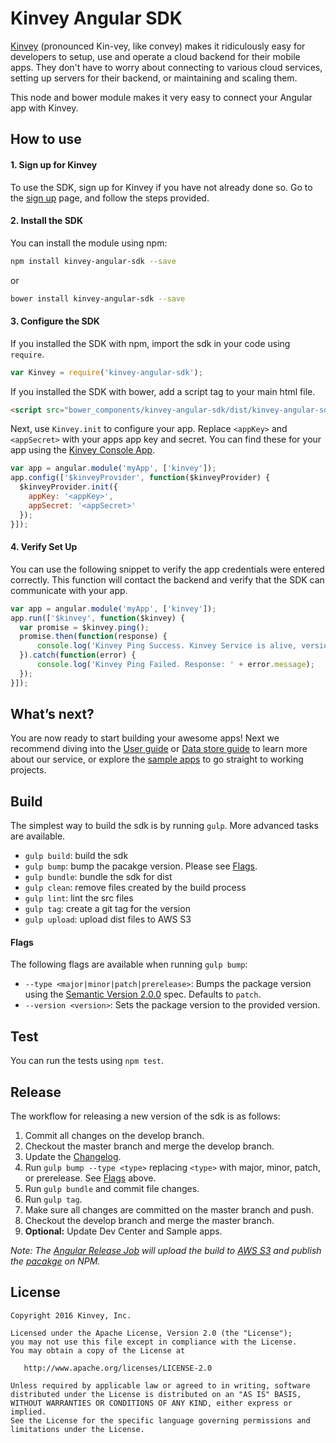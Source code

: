 # Kinvey Angular SDK
[Kinvey](http://www.kinvey.com) (pronounced Kin-vey, like convey) makes it ridiculously easy for developers to setup, use and operate a cloud backend for their mobile apps. They don't have to worry about connecting to various cloud services, setting up servers for their backend, or maintaining and scaling them.

This node and bower module makes it very easy to connect your Angular app with Kinvey.

## How to use

#### 1. Sign up for Kinvey
To use the SDK, sign up for Kinvey if you have not already done so. Go to the [sign up](https://console.kinvey.com/#signup) page, and follow the steps provided.

#### 2. Install the SDK
You can install the module using npm:

```bash
npm install kinvey-angular-sdk --save
```

or

```bash
bower install kinvey-angular-sdk --save
```

#### 3. Configure the SDK
If you installed the SDK with npm, import the sdk in your code using `require`.

```javascript
var Kinvey = require('kinvey-angular-sdk');
```

If you installed the SDK with bower, add a script tag to your main html file.

```html
<script src="bower_components/kinvey-angular-sdk/dist/kinvey-angular-sdk.min.js"></script>
```

Next, use `Kinvey.init` to configure your app. Replace `<appKey>` and `<appSecret>` with your apps app key and secret. You can find these for your app using the [Kinvey Console App](https://console.kinvey.com).

```javascript
var app = angular.module('myApp', ['kinvey']);
app.config(['$kinveyProvider', function($kinveyProvider) {
  $kinveyProvider.init({
    appKey: '<appKey>',
    appSecret: '<appSecret>'
  });
}]);
```

#### 4. Verify Set Up
You can use the following snippet to verify the app credentials were entered correctly. This function will contact the backend and verify that the SDK can communicate with your app.

```javascript
var app = angular.module('myApp', ['kinvey']);
app.run(['$kinvey', function($kinvey) {
  var promise = $kinvey.ping();
  promise.then(function(response) {
      console.log('Kinvey Ping Success. Kinvey Service is alive, version: ' + response.version + ', response: ' + response.kinvey);
  }).catch(function(error) {
      console.log('Kinvey Ping Failed. Response: ' + error.message);
  });
}]);
```

## What’s next?
You are now ready to start building your awesome apps! Next we recommend diving into the [User guide](http://devcenter.kinvey.com/angular-v3.0/guides/users) or [Data store guide](http://devcenter.kinvey.com/angular-v3.0/guides/datastore) to learn more about our service, or explore the [sample apps](http://devcenter.kinvey.com/angular-v3.0/samples) to go straight to working projects.

## Build
The simplest way to build the sdk is by running `gulp`. More advanced tasks are available.

* `gulp build`: build the sdk
* `gulp bump`: bump the pacakge version. Please see [Flags](#Flags).
* `gulp bundle`: bundle the sdk for dist
* `gulp clean`: remove files created by the build process
* `gulp lint`: lint the src files
* `gulp tag`: create a git tag for the version
* `gulp upload`: upload dist files to AWS S3

#### Flags
The following flags are available when running `gulp bump`:

* `--type <major|minor|patch|prerelease>`: Bumps the package version using the [Semantic Version 2.0.0](http://semver.org/) spec. Defaults to `patch`.
* `--version <version>`: Sets the package version to the provided version.

## Test

You can run the tests using `npm test`.

## Release
The workflow for releasing a new version of the sdk is as follows:

1. Commit all changes on the develop branch.
2. Checkout the master branch and merge the develop branch.
3. Update the [Changelog](CHANGELOG.md).
4. Run `gulp bump --type <type>` replacing `<type>` with major, minor, patch, or prerelease. See [Flags](#Flags) above.
5. Run `gulp bundle` and commit file changes.
6. Run `gulp tag`.
7. Make sure all changes are committed on the master branch and push.
8. Checkout the develop branch and merge the master branch.
9. __Optional:__ Update Dev Center and Sample apps.

*Note: The [Angular Release Job](https://build.kinvey.com/jenkins/view/Libraries/job/angular-sdk-release/) will upload the build to [AWS S3](https://aws.amazon.com/s3/) and publish the [pacakge](https://www.npmjs.com/package/kinvey-angular-sdk) on NPM.*

## License

    Copyright 2016 Kinvey, Inc.

    Licensed under the Apache License, Version 2.0 (the "License");
    you may not use this file except in compliance with the License.
    You may obtain a copy of the License at

       http://www.apache.org/licenses/LICENSE-2.0

    Unless required by applicable law or agreed to in writing, software
    distributed under the License is distributed on an "AS IS" BASIS,
    WITHOUT WARRANTIES OR CONDITIONS OF ANY KIND, either express or implied.
    See the License for the specific language governing permissions and
    limitations under the License.
